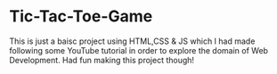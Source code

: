# Tic-Tac-Toe-Game

This is just a baisc project using HTML,CSS & JS which I had made following some YouTube tutorial in order to explore the domain of Web Development. Had fun making this project though!
